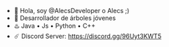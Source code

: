 
- 🐍  Hola, soy @AlecsDeveloper o Alecs ;)
- 🌱  Desarrollador de árboles jóvenes
- ♨️  Java • Js • Python • C++
- ☄️  Discord Server: https://discord.gg/96Uyt3KWT5


<!---
AlecsDeveloper/AlecsDeveloper is a ✨ special ✨ repository because its `README.md` (this file) appears on your GitHub profile.
You can click the Preview link to take a look at your changes.
--->
